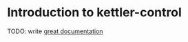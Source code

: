 # Introduction to kettler-control

TODO: write [great documentation](http://jacobian.org/writing/what-to-write/)
